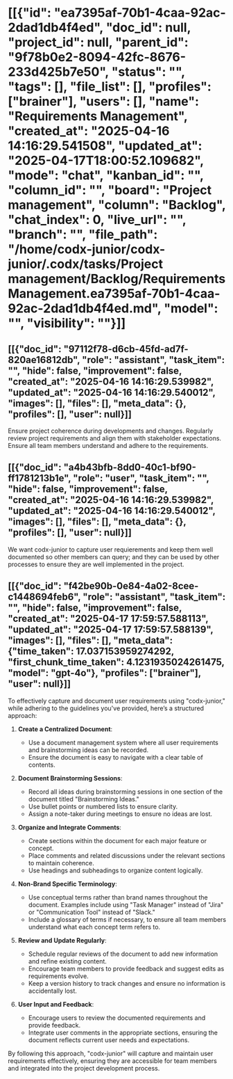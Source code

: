# [[{"id": "ea7395af-70b1-4caa-92ac-2dad1db4f4ed", "doc_id": null, "project_id": null, "parent_id": "9f78b0e2-8094-42fc-8676-233d425b7e50", "status": "", "tags": [], "file_list": [], "profiles": ["brainer"], "users": [], "name": "Requirements Management", "created_at": "2025-04-16 14:16:29.541508", "updated_at": "2025-04-17T18:00:52.109682", "mode": "chat", "kanban_id": "", "column_id": "", "board": "Project management", "column": "Backlog", "chat_index": 0, "live_url": "", "branch": "", "file_path": "/home/codx-junior/codx-junior/.codx/tasks/Project management/Backlog/Requirements Management.ea7395af-70b1-4caa-92ac-2dad1db4f4ed.md", "model": "", "visibility": ""}]]
## [[{"doc_id": "97112f78-d6cb-45fd-ad7f-820ae16812db", "role": "assistant", "task_item": "", "hide": false, "improvement": false, "created_at": "2025-04-16 14:16:29.539982", "updated_at": "2025-04-16 14:16:29.540012", "images": [], "files": [], "meta_data": {}, "profiles": [], "user": null}]]
Ensure project coherence during developments and changes. Regularly review project requirements and align them with stakeholder expectations. Ensure all team members understand and adhere to the requirements.
## [[{"doc_id": "a4b43bfb-8dd0-40c1-bf90-ff1781213b1e", "role": "user", "task_item": "", "hide": false, "improvement": false, "created_at": "2025-04-16 14:16:29.539982", "updated_at": "2025-04-16 14:16:29.540012", "images": [], "files": [], "meta_data": {}, "profiles": [], "user": null}]]
We want codx-junior to capture user requierements and keep them well documented so other members can query; and they can be used by other processes to ensure they are well implemented in the project.
## [[{"doc_id": "f42be90b-0e84-4a02-8cee-c1448694feb6", "role": "assistant", "task_item": "", "hide": false, "improvement": false, "created_at": "2025-04-17 17:59:57.588113", "updated_at": "2025-04-17 17:59:57.588139", "images": [], "files": [], "meta_data": {"time_taken": 17.037153959274292, "first_chunk_time_taken": 4.1231935024261475, "model": "gpt-4o"}, "profiles": ["brainer"], "user": null}]]
To effectively capture and document user requirements using "codx-junior," while adhering to the guidelines you've provided, here’s a structured approach:

1. **Create a Centralized Document**: 
   - Use a document management system where all user requirements and brainstorming ideas can be recorded.
   - Ensure the document is easy to navigate with a clear table of contents.

2. **Document Brainstorming Sessions**:
   - Record all ideas during brainstorming sessions in one section of the document titled "Brainstorming Ideas."
   - Use bullet points or numbered lists to ensure clarity.
   - Assign a note-taker during meetings to ensure no ideas are lost.

3. **Organize and Integrate Comments**:
   - Create sections within the document for each major feature or concept.
   - Place comments and related discussions under the relevant sections to maintain coherence.
   - Use headings and subheadings to organize content logically.

4. **Non-Brand Specific Terminology**:
   - Use conceptual terms rather than brand names throughout the document. Examples include using "Task Manager" instead of "Jira" or "Communication Tool" instead of "Slack."
   - Include a glossary of terms if necessary, to ensure all team members understand what each concept term refers to.

5. **Review and Update Regularly**:
   - Schedule regular reviews of the document to add new information and refine existing content.
   - Encourage team members to provide feedback and suggest edits as requirements evolve.
   - Keep a version history to track changes and ensure no information is accidentally lost.

6. **User Input and Feedback**:
   - Encourage users to review the documented requirements and provide feedback.
   - Integrate user comments in the appropriate sections, ensuring the document reflects current user needs and expectations.

By following this approach, "codx-junior" will capture and maintain user requirements effectively, ensuring they are accessible for team members and integrated into the project development process.